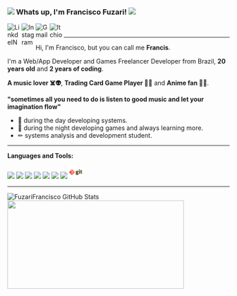 ### <img src="https://www.flaticon.com/svg/static/icons/svg/838/838490.svg" width="24px" /> Whats up, I'm Francisco Fuzari!  <img src="https://www.flaticon.com/svg/static/icons/svg/3069/3069058.svg" width="24px" /> 

<a target="_blank" href="https://www.linkedin.com/in/francisco-fuzari-010912189/?trk=people-guest_profile-result-card_result-card_full-click&originalSubdomain=br">
  <img align="left" alt="LinkdeIN" width="32px" src="https://cdn0.iconfinder.com/data/icons/social-media-color-1/128/yumminky-social-media-62-256.png"/>
</a>
<a target="_blank" href="https://www.instagram.com/fuzarifrancisco/">
  <img align="left" alt="Instagram" width="32px" src="https://cdn4.iconfinder.com/data/icons/social-media-logos-6/512/62-instagram-256.png" />
</a>
<a target="_blank" href="mailto:franciscofuzaridev@gmail.com">
  <img align="left" alt="Gmail" width="32px" src="https://www.google.com/gmail/about/static/images/logo-gmail.png?cache=1adba63" />
</a>
<a target="_blank" href="https://fuzarifrancisco.itch.io/">
  <img align="left" alt="Itchio" width="32px" src="https://user-images.githubusercontent.com/7604468/87527283-e4b9eb00-c659-11ea-8281-dc9d8377ce30.png" />
</a>
</br>

---- 

Hi, I'm Francisco, but you can call me **Francis**. 

I'm a Web/App Developer and Games Freelancer Developer from Brazil, **20 years old** and **2 years of coding**. 

**A music lover ☠️👽**, **Trading Card Game Player 👾🤖** and **Anime fan 🍙🍡**.

**"sometimes all you need to do is listen to good music and let your imagination flow"**

* 🌝 during the day developing systems. 
* 🌚 during the night developing games and always learning more.
* ✏ systems analysis and development student.

----

**Languages and Tools:**  

<code><img height="30" src="https://seeklogo.com/images/C/c-sharp-c-logo-02F17714BA-seeklogo.com.png"></code>
<code><img height="30" src="https://upload.wikimedia.org/wikipedia/commons/thumb/6/61/HTML5_logo_and_wordmark.svg/200px-HTML5_logo_and_wordmark.svg.png"></code>
<code><img height="30" src="https://seeklogo.com/images/C/css3-logo-8724075274-seeklogo.com.png"></code>
<code><img height="30" src="https://cdn.iconscout.com/icon/free/png-512/typescript-1174965.png"></code>
<code><img height="30" src="https://image.flaticon.com/icons/png/512/552/552220.png"></code>
<code><img height="30" src="https://ionicframework.com/img/meta/logo.png"></code>
<code><img height="30" src="https://unity3d.com/profiles/unity3d/themes/unity/images/pages/branding_trademarks/unity-tab-square-black.png"></code>
<code><img height="30" src="https://raw.githubusercontent.com/github/explore/80688e429a7d4ef2fca1e82350fe8e3517d3494d/topics/git/git.png"></code>

----
   
![FuzariFrancisco GitHub Stats](https://github-readme-stats.vercel.app/api?username=fuzarifrancisco&show_icons=true)
<a href="https://github.com/fuzarifrancisco?tab=repositories">
    <img align="left" src="https://github-readme-stats.vercel.app/api/top-langs/?username=fuzarifrancisco&layout=compact" width="400" height="200"/>
</a>

